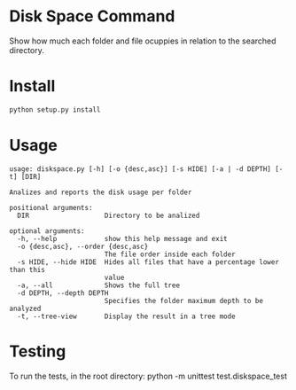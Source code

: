 Disk Space Command
==================

Show how much each folder and file ocuppies in relation to the searched
directory.

Install
=======

```python
python setup.py install
```

Usage
=====

```
usage: diskspace.py [-h] [-o {desc,asc}] [-s HIDE] [-a | -d DEPTH] [-t] [DIR]

Analizes and reports the disk usage per folder

positional arguments:
  DIR                   Directory to be analized

optional arguments:
  -h, --help            show this help message and exit
  -o {desc,asc}, --order {desc,asc}
                        The file order inside each folder
  -s HIDE, --hide HIDE  Hides all files that have a percentage lower than this
                        value
  -a, --all             Shows the full tree
  -d DEPTH, --depth DEPTH
                        Specifies the folder maximum depth to be analyzed
  -t, --tree-view       Display the result in a tree mode
```

Testing
=====
To run the tests, in the root directory:
  python -m unittest test.diskspace_test